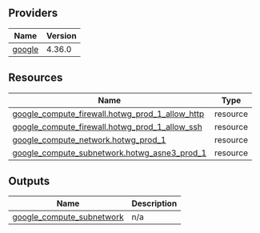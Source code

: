 <!-- BEGIN_TF_DOCS -->


## Providers

| Name | Version |
|------|---------|
| <a name="provider_google"></a> [google](#provider\_google) | 4.36.0 |

## Resources

| Name | Type |
|------|------|
| [google_compute_firewall.hotwg_prod_1_allow_http](https://registry.terraform.io/providers/hashicorp/google/latest/docs/resources/compute_firewall) | resource |
| [google_compute_firewall.hotwg_prod_1_allow_ssh](https://registry.terraform.io/providers/hashicorp/google/latest/docs/resources/compute_firewall) | resource |
| [google_compute_network.hotwg_prod_1](https://registry.terraform.io/providers/hashicorp/google/latest/docs/resources/compute_network) | resource |
| [google_compute_subnetwork.hotwg_asne3_prod_1](https://registry.terraform.io/providers/hashicorp/google/latest/docs/resources/compute_subnetwork) | resource |

## Outputs

| Name | Description |
|------|-------------|
| <a name="output_google_compute_subnetwork"></a> [google\_compute\_subnetwork](#output\_google\_compute\_subnetwork) | n/a |
<!-- END_TF_DOCS -->